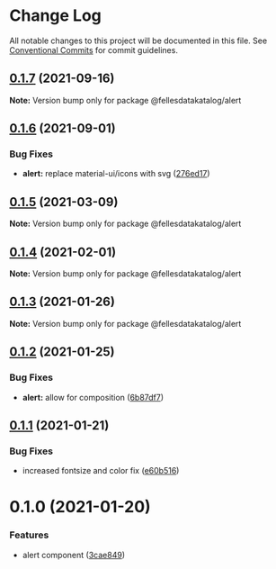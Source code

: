 # Change Log

All notable changes to this project will be documented in this file.
See [Conventional Commits](https://conventionalcommits.org) for commit guidelines.

## [0.1.7](https://github.com/fellesdatakatalog/fdk-kit/compare/@fellesdatakatalog/alert@0.1.6...@fellesdatakatalog/alert@0.1.7) (2021-09-16)

**Note:** Version bump only for package @fellesdatakatalog/alert





## [0.1.6](https://github.com/fellesdatakatalog/fdk-kit/compare/@fellesdatakatalog/alert@0.1.5...@fellesdatakatalog/alert@0.1.6) (2021-09-01)


### Bug Fixes

* **alert:** replace material-ui/icons with svg ([276ed17](https://github.com/fellesdatakatalog/fdk-kit/commit/276ed17fb9aa8eeb34fa8e004e1e0aa1d2477905))





## [0.1.5](https://github.com/fellesdatakatalog/fdk-kit/compare/@fellesdatakatalog/alert@0.1.4...@fellesdatakatalog/alert@0.1.5) (2021-03-09)

**Note:** Version bump only for package @fellesdatakatalog/alert





## [0.1.4](https://github.com/fellesdatakatalog/fdk-kit/compare/@fellesdatakatalog/alert@0.1.3...@fellesdatakatalog/alert@0.1.4) (2021-02-01)

**Note:** Version bump only for package @fellesdatakatalog/alert






## [0.1.3](https://github.com/fellesdatakatalog/fdk-kit/compare/@fellesdatakatalog/alert@0.1.2...@fellesdatakatalog/alert@0.1.3) (2021-01-26)

**Note:** Version bump only for package @fellesdatakatalog/alert






## [0.1.2](https://github.com/fellesdatakatalog/fdk-kit/compare/@fellesdatakatalog/alert@0.1.1...@fellesdatakatalog/alert@0.1.2) (2021-01-25)


### Bug Fixes

* **alert:** allow for composition ([6b87df7](https://github.com/fellesdatakatalog/fdk-kit/commit/6b87df7c255547349de01bba86bb811856e3d041))





## [0.1.1](https://github.com/fellesdatakatalog/fdk-kit/compare/@fellesdatakatalog/alert@0.1.0...@fellesdatakatalog/alert@0.1.1) (2021-01-21)


### Bug Fixes

* increased fontsize and color fix ([e60b516](https://github.com/fellesdatakatalog/fdk-kit/commit/e60b51659f6c70e471b46d1c9a3f78d2d10e1b65))






# 0.1.0 (2021-01-20)


### Features

* alert component ([3cae849](https://github.com/fellesdatakatalog/fdk-kit/commit/3cae8491adf21589dd1aaac7454e9da7a7812fd3))
